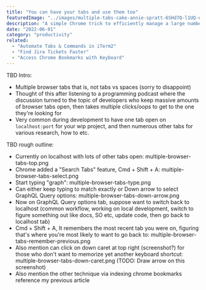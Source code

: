 ```yaml
---
title: "You can have your tabs and use them too"
featuredImage: "../images/multiple-tabs-cake-annie-spratt-6SHd7Q-l1UQ-unsplash.jpg"
description: "A simple Chrome trick to efficiently manage a large number of tabs."
date: "2022-06-01"
category: "productivity"
related:
  - "Automate Tabs & Commands in iTerm2"
  - "Find Jira Tickets Faster"
  - "Access Chrome Bookmarks with Keyboard"
---
```


TBD Intro:
* Multiple browser tabs that is, not tabs vs spaces (sorry to disappoint)
* Thought of this after listening to a programming podcast where the discussion turned to the topic of developers who keep massive amounts of browser tabs open, then takes multiple clicks/oops to get to the one they're looking for
* Very common during development to have one tab open on `localhost:port` for your wip project, and then numerous other tabs for various research, how to etc.

TBD rough outline:
* Currently on localhost with lots of other tabs open: multiple-browser-tabs-top.png
* Chrome added a "Search Tabs" feature, Cmd + Shift + A: multiple-browser-tabs-select.png
* Start typing "graph": multiple-browser-tabs-type.png
* Can either keep typing to match exactly or Down arrow to select GraphQL Query options: multiple-browser-tabs-down-arrow.png
* Now on GraphQL Query options tab, suppose want to switch back to localhost (common workflow, working on local development, switch to figure something out like docs, SO etc, update code, then go back to localhost tab)
* Cmd + Shift + A, It remembers the most recent tab you were on, figuring that's where you're most likely to want to go back to: multiple-browser-tabs-remember-previous.png
* Also mention can click on down caret at top right (screenshot?) for those who don't want to memorize yet another keyboard shortcut: multiple-browser-tabs-down-caret.png (TODO: Draw arrow on this screenshot)
* Also mention the other technique via indexing chrome bookmarks reference my previous article